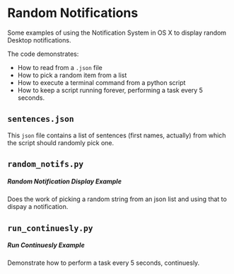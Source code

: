 # Random Notifications

Some examples of using the Notification System in OS X to display random Desktop notifications.

The code demonstrates:

- How to read from a `.json` file
- How to pick a random item from a list
- How to execute a terminal command from a python script
- How to keep a script running forever, performing a task every 5 seconds.

## `sentences.json`

This `json` file contains a list of sentences (first names, actually) from which the script should randomly pick one.

## `random_notifs.py`

##### Random Notification Display Example

Does the work of picking a random string from an json list and using that to dispay a notification.

## `run_continuesly.py`

##### Run Continuesly Example

Demonstrate how to perform a task every 5 seconds, continuesly.